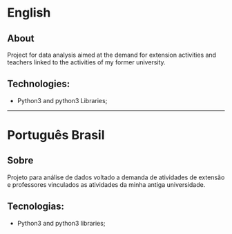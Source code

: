 # English
## About
Project for data analysis aimed at the demand for extension activities and teachers linked to the activities of my former university.

## Technologies:
- Python3 and python3 Libraries;
---

# Português Brasil
## Sobre
Projeto para análise de dados voltado a demanda de atividades de extensão e professores vinculados as atividades da minha antiga universidade.
## Tecnologias:
- Python3 and python3 libraries;
